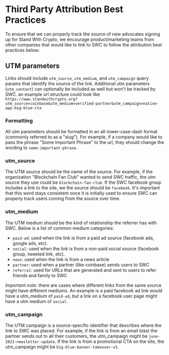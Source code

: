 # Third Party Attribution Best Practices

To ensure that we can properly track the source of new advocates signing up for Stand With Crypto, we encourage product/marketing teams from other companies that would like to link to SWC to follow the attribution best practices below:

## UTM parameters

Links should include `utm_source`, `utm_medium`, and `utm_campaign` query params that identify the source of the link. Additional utm parameters (`utm_content`) can optionally be included as well but won't be tracked by SWC. an example url structure could look like `https://www.standwithcrypto.org?utm_source=coinbase&utm_medium=verified-partner&utm_campaign=native-app-big-blue-cta`

### Formatting

All utm parameters should be formatted in an all-lower-case-dash format (commonly referred to as a "slug"). For example, if a company would like to pass the phrase "Some Important Phrase" to the url, they should change the wording to `some-important-phrase`.

### utm_source

The UTM source should be the name of the source. For example, if the organization "Blockchain Fan Club" wanted to send SWC traffic, the utm source they use could be `blockchain-fan-club`. If the SWC facebook group includes a link to the site, we the source should be `facebook`. It's important that this word stays consistent once it is initially used to ensure SWC can properly track users coming from the source over time.

### utm_medium

The UTM medium should be the kind of relationship the referrer has with SWC. Below is a list of common medium categories:

- `paid-ad`: used when the link is from a paid ad source (facebook ads, google ads, etc).
- `social`: used when the link is from a non-paid social source (facebook group, tweeted link, etc).
- `news`: used when the link is from a news article
- `partner`: used when a partner (like coinbase) sends users to SWC
- `referral`: used for URLs that are generated and sent to users to refer friends and family to SWC

_Important note:_ there are cases where different links from the same source might have different mediums. An example is a paid facebook ad link would have a utm_medium of `paid-ad`, but a link on a facebook user page might have a utm medium of `social`.

### utm_campaign

The UTM campaign is a source-specific identifier that describes where the link to SWC was placed. For example, if the link is from an email blast the partner sends out to all their customers, the utm_campaign might be `june-2023-newsletter-update`. If the link is from a promotional CTA on the site, the utm_campaign might be `big-blue-banner-takeover-v3`.
